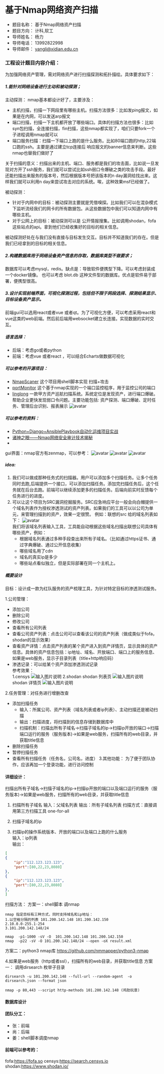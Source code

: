 # 基于Nmap网络资产扫描

- 题目名称： 基于Nmap网络资产扫描
- 题目方向： 计科,软工
- 导师姓名： 杨力
- 导师电话： 13992822998
- 导师邮件： yangli@xidian.edu.cn

### 工程设计题目内容介绍：

为加强网络资产管理，需对网络资产进行扫描探测和拓扑描绘。具体要求如下：

##### 1.能针对网络设备进行主动和被动探测；

主动探测：
nmap基本都设计好了，主要涉及：

- 主机扫描，扫描一下网段里有哪些主机。扫描方法很多：比如发ping报文，如果是在内网，可以发送arp报文
- 端口扫描，扫描一下主机都开放了哪些端口。具体的扫描方法也很多：比如syn包扫描，全连接扫描，fin扫描，这些nmap都实现了，咱们只要fork一个子进程调用nmap就可以
- 端口服务扫描：扫描一下端口上跑的是什么服务。比如80端口跑的http,22端口跑的ssh。主要是通过建立tcp连接后 响应报文的banner信息来判断。这些nmap也替我们做好了

关于扫描的意义：扫描出来的主机、端口、服务都是我们的攻击面，比如说一旦发现对方开了ssh服务，我们就可以尝试比如ssh弱口令爆破之类的攻击手段。最好还能扫描出来服务的版本号，然后根据版本号把该版本的n day漏洞给找出来。这样我们就可以利用n day来尝试攻击对应的系统。唉，这种效果msf已经做了。

被动探测：

- 针对于内网中的目标：被动探测主要就是凭借嗅探。比如我们可以在混杂模式下监听流经我们的网卡的所有数据包。从这些数据包中我们可以知道内网中有哪些主机。
- 对于公网上的目标：被动探测可以是 公开情报搜集。比如调用shodan，fofa 这些站点的api。拿到他们已经收集好的目标的相关信息。

被动探测好处在与我们没有直接与目标发生交互。目标并不知道我们的存在。但是我们已经拿到的目标的相关信息。

##### 2.构建数据库用于网络设备资产信息的存取，数据库类型不做要求；

数据库可以考虑mysql，redis。缺点是：导致软件便携型下降。可以考虑封装成一个docker镜像。
也可以考虑 blot.db 这种文件型的数据库。优点是软件易于部署，便携型很高。

##### 3.设计实现前端界面，可视化探测过程，包括但不限于网段选择、探测结果显示、目标设备资产显示。

前端gui可以选用react或者vue 或者qt。为了可视化方便，可以考虑采用react和vue这类的web前端。然后前后端用websocket建立长连接。实现数据的实时交互。


##### 语言选择：
- 后端：考虑go或者python
- 前端：考虑vue 或者react ，可以结合Echarts做数据可视化


##### 可以参考的开源项目：
- [NmapScaner](https://github.com/fuzz-security/NmapScaner/blob/master/scaner.sh)
这个项目用shell脚本实现 扫描+攻击
- [portMonitor](https://github.com/wantongtang/portMonitor)
这个基于nmap实现的一个端口监控程序，用于监控公司的端口
- [linglong](https://github.com/awake1t/linglong)
  一款甲方资产巡航扫描系统。系统定位是发现资产，进行端口爆破。帮助企业更快发现弱口令问题。主要功能包括: 资产探测、端口爆破、定时任务、管理后台识别、报表展示
  ![avatar](index.gif)
##### 可以参考的资料：
- [Python+Django+AnsiblePlaybook自动化运维项目实战](https://coding.imooc.com/class/160.html)
- [诸神之眼——Nmap网络安全审计技术揭秘](https://item.jd.com/12165817.html?cu=true&utm_source=www.baidu.com&utm_medium=tuiguang&utm_campaign=t_2016327531_&utm_term=879f6bb2e77d4041aa459e049bb24c86)
- 

gui界面：nmap官方有zenmap，可以参考：
![avatar](https://img-blog.csdnimg.cn/20211008175010946.png?x-oss-process=image/watermark,type_ZHJvaWRzYW5zZmFsbGJhY2s,shadow_50,text_Q1NETiBA5peg5Zyo5peg5LiN5Zyo,size_20,color_FFFFFF,t_70,g_se,x_16)
![avatar](https://img-blog.csdnimg.cn/20211008175058296.png?x-oss-process=image/watermark,type_ZHJvaWRzYW5zZmFsbGJhY2s,shadow_50,text_Q1NETiBA5peg5Zyo5peg5LiN5Zyo,size_20,color_FFFFFF,t_70,g_se,x_16)
![avatar](https://img-blog.csdnimg.cn/20211008175154645.png?x-oss-process=image/watermark,type_ZHJvaWRzYW5zZmFsbGJhY2s,shadow_50,text_Q1NETiBA5peg5Zyo5peg5LiN5Zyo,size_20,color_FFFFFF,t_70,g_se,x_16)

##### idea:
1. 我们可以做成那种任务式的扫描器。用户可以添加多个扫描任务。让多个任务同时去跑,后端提供一个接口，可以添加扫描任务。添加完扫描任务后，这个任务就在后台去跑。前端可以继续添加更多的扫描任务。后端向前实时反馈每个任务进行的进度。 
2. 可以让这个项目为SRC漏洞挖掘服务。SRC应急响应平台一般会向白帽提供一个域名列表作为授权渗透测试的资产列表。如果我们的工具可以以公司为单元，来管理扫描到的资产，效果一定很赞。
   例如：联想的src 给的域名列表如下：
   ![avatar](https://img-blog.csdnimg.cn/20211008234136815.png?x-oss-process=image/watermark,type_ZHJvaWRzYW5zZmFsbGJhY2s,shadow_50,text_Q1NETiBA5peg5Zyo5peg5LiN5Zyo,size_20,color_FFFFFF,t_70,g_se,x_16)   
   我们将该域名列表输入工具，工具能自动根据这些域名扫描出联想公司具体有哪些资产，例如：
   - 根据域名列表通过多种手段查出来所有子域名。（比如通过https证书、通过字典爆破、通过公开信息收集）
   - 哪些域名用了cdn
   - 域名的真实ip是多少
   - 哪些站点看似独立，但是实际部署在同一个主机上。

##### 概要设计
目标：设计成一款为红队服务的资产梳理工具，为针对特定目标的渗透测试服务。

1.公司管理：
- 添加公司
- 删除公司
- 修改公司
- 查看所有公司列表
- 查看公司资产列表：点击公司可以查看该公司的资产列表（做成类似于fofa，shodan的显示效果）
- 查看资产详情：点击资产列表的某个资产进入到资产详情页，显示具体的资产信息。具体的资产信息包括：ip地址、域名、开放端口、端口上的服务信息、如果是web服务，显示子目录列表（title+http响应码）
- 渗透记录：可以给某个资产添加渗透测试记录  
参考效果：  
1.censys
![输入图片说明](https://images.gitee.com/uploads/images/2021/1026/183757_3bdb4565_8582605.png "屏幕截图.png")
2.shodan
shodan 列表页
![输入图片说明](https://images.gitee.com/uploads/images/2021/1026/184235_ecd7ed58_8582605.png "屏幕截图.png")
shodan 详情页
![输入图片说明](https://images.gitee.com/uploads/images/2021/1026/184350_83c3bf01_8582605.png "屏幕截图.png")

2.任务管理：对任务进行增删改查
- 添加扫描任务
    - 输入：所属公司、资产列表（域名列表或者ip列表）、主动扫描还是被动扫描
    - 输出：扫描进度，将扫描到的信息存储到数据库中
    - 扫描机制：扫描出所有子域名->扫描子域名的ip->扫描ip开放的端口->扫描端口运行的服务（服务版本)->如果是web服务，扫描所有的web目录，并获取title信息
- 删除扫描任务
- 暂停扫描任务
- 查看所有扫描任务（任务名，公司名，进度）
3.其他功能：
为了便于团队协作，应该再加一个登录功能，进行访问控制

#### 详细设计：
扫描出所有子域名->扫描子域名的ip->扫描ip开放的端口以及端口运行的服务（服务版本)->如果是web服务，扫描所有的web目录，并获取title信息
1. 扫描所有子域名
输入：父域名列表
输出：所有子域名列表
扫描方式：直接调用第三方扫描工具 one-for-all

2. 扫描子域名的ip
3. 扫描ip的操作系统版本、开放的端口以及端口上跑的什么服务  
输入：ip列表  
输出：  

```json
[
{
    "ip":"112.123.123.123",
    "port":[80,22,23,8080]
},
{
    "ip":"112.123.123.123",
    "port":[80,22,23,8080]
},
]
```
扫描方法：
方案一：shell脚本 调nmap

```
nmap 指定目标有三种方式，同时支持域名和ip地址：
1.以空格分隔的列表 101.200.142.148 101.200.142.150
2.10.0.0-255.1-254
3.101.200.142.148/24

nmap  -p1-1000 -sV -O  101.200.142.148 101.200.142.150
nmap  -p22 -sV -O 101.200.142.148/24 --open -oX result.xml
```

方案二：python3 nmap库 https://github.com/nmmapper/python3-nmap

4.如果是web服务（http或者ssl），扫描所有的web目录，并获取title信息
方案一：
调用dirsearch 枚举子目录
```
dirsearch -u 101.200.142.148 --full-url --random-agent  -o dirsearch.json --format json
```

```
nmap -p 80,443 --script http-methods 101.200.142.148 (鸡肋玩意)
```
#### 数据库设计


#### 团队分工：
- 张：前端
- 尚：后端
- 姜：shell脚本调度nmap

#### 前端可以参考的：
fofa:https://fofa.so
censys:https://search.censys.io
shodan:https://www.shodan.io/
